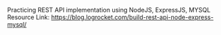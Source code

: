 Practicing REST API implementation using NodeJS, ExpressJS, MYSQL
Resource Link: https://blog.logrocket.com/build-rest-api-node-express-mysql/